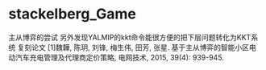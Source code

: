 # stackelberg_Game
主从博弈的尝试
另外发现YALMIP的kkt命令能很方便的把下层问题转化为KKT系统
复刻论文
[1]魏韡, 陈玥, 刘锋, 梅生伟, 田芳, 张星. 基于主从博弈的智能小区电动汽车充电管理及代理商定价策略, 电网技术, 2015, 39(4): 939-945.
